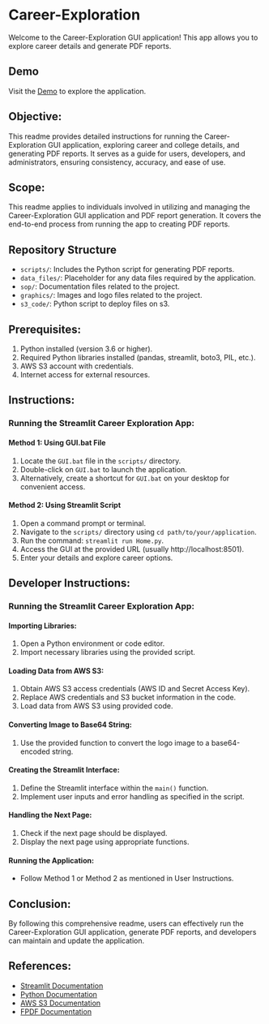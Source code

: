 # Career-Exploration

Welcome to the Career-Exploration GUI application! This app allows you to explore career details and generate PDF reports.

## Demo

Visit the [Demo](http://ec2-13-49-44-221.eu-north-1.compute.amazonaws.com:8501/) to explore the application.

## Objective:
This readme provides detailed instructions for running the Career-Exploration GUI application, exploring career and college details, and generating PDF reports. It serves as a guide for users, developers, and administrators, ensuring consistency, accuracy, and ease of use.

## Scope:
This readme applies to individuals involved in utilizing and managing the Career-Exploration GUI application and PDF report generation. It covers the end-to-end process from running the app to creating PDF reports.

## Repository Structure
- `scripts/`: Includes the Python script for generating PDF reports.
- `data_files/`: Placeholder for any data files required by the application.
- `sop/`: Documentation files related to the project.
- `graphics/`: Images and logo files related to the project.
- `s3_code/`: Python script to deploy files on s3.

## Prerequisites:
1. Python installed (version 3.6 or higher).
2. Required Python libraries installed (pandas, streamlit, boto3, PIL, etc.).
3. AWS S3 account with credentials.
4. Internet access for external resources.

## Instructions:

### Running the Streamlit Career Exploration App:

#### Method 1: Using GUI.bat File
1. Locate the `GUI.bat` file in the `scripts/` directory.
2. Double-click on `GUI.bat` to launch the application.
3. Alternatively, create a shortcut for `GUI.bat` on your desktop for convenient access.

#### Method 2: Using Streamlit Script
1. Open a command prompt or terminal.
2. Navigate to the `scripts/` directory using `cd path/to/your/application`.
3. Run the command: `streamlit run Home.py`.
4. Access the GUI at the provided URL (usually http://localhost:8501).
5. Enter your details and explore career options.

## Developer Instructions:

### Running the Streamlit Career Exploration App:

#### Importing Libraries:
1. Open a Python environment or code editor.
2. Import necessary libraries using the provided script.

#### Loading Data from AWS S3:
1. Obtain AWS S3 access credentials (AWS ID and Secret Access Key).
2. Replace AWS credentials and S3 bucket information in the code.
3. Load data from AWS S3 using provided code.

#### Converting Image to Base64 String:
1. Use the provided function to convert the logo image to a base64-encoded string.

#### Creating the Streamlit Interface:
1. Define the Streamlit interface within the `main()` function.
2. Implement user inputs and error handling as specified in the script.

#### Handling the Next Page:
1. Check if the next page should be displayed.
2. Display the next page using appropriate functions.

#### Running the Application:
- Follow Method 1 or Method 2 as mentioned in User Instructions.

## Conclusion:
By following this comprehensive readme, users can effectively run the Career-Exploration GUI application, generate PDF reports, and developers can maintain and update the application.

## References:
- [Streamlit Documentation](https://streamlit.io/docs)
- [Python Documentation](https://www.python.org/doc/)
- [AWS S3 Documentation](https://aws.amazon.com/s3/)
- [FPDF Documentation](https://pyfpdf.readthedocs.io/)

